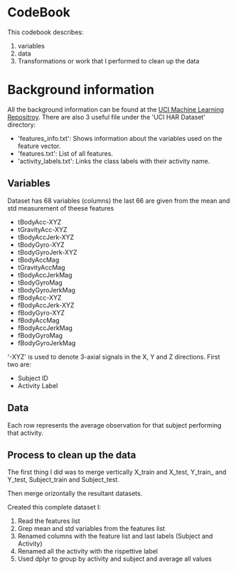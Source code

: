 # CodeBook
This codebook describes:
1. variables
2. data
3. Transformations or work that I performed to clean up the data

# Background information
All the background information can be found at the [UCI Machine Learning Repositroy](http://archive.ics.uci.edu/ml/datasets/Human+Activity+Recognition+Using+Smartphones).
There are also 3 useful file under the 'UCI HAR Dataset' directory:
* 'features_info.txt': Shows information about the variables used on the feature vector.
* 'features.txt': List of all features.
* 'activity_labels.txt': Links the class labels with their activity name.

## Variables
Dataset has 68 variables (columns) the last 66 are given from the mean and std measurement of theese features
* tBodyAcc-XYZ
* tGravityAcc-XYZ
* tBodyAccJerk-XYZ
* tBodyGyro-XYZ
* tBodyGyroJerk-XYZ
* tBodyAccMag
* tGravityAccMag
* tBodyAccJerkMag
* tBodyGyroMag
* tBodyGyroJerkMag
* fBodyAcc-XYZ
* fBodyAccJerk-XYZ
* fBodyGyro-XYZ
* fBodyAccMag
* fBodyAccJerkMag
* fBodyGyroMag
* fBodyGyroJerkMag

'-XYZ' is used to denote 3-axial signals in the X, Y and Z directions.
First two are:
* Subject ID
* Activity Label

## Data
Each row represents the average observation for that subject performing that activity.

## Process to clean up the data
The first thing I did was to merge vertically X_train and X_test, Y_train_ and Y_test, Subject_train and Subject_test.

Then merge orizontally the resultant datasets.

Created this complete dataset I:
1. Read the features list
2. Grep mean and std variables from the features list
3. Renamed columns with the feature list and last labels (Subject and Activity)
4. Renamed all the activity with the rispettive label
5. Used dplyr to group by activity and subject and average all values
